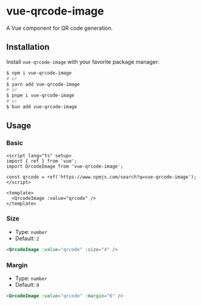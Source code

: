 # vue-qrcode-image

A Vue component for QR code generation.

## Installation

Install `vue-qrcode-image` with your favorite package manager:

```sh
$ npm i vue-qrcode-image
# or
$ yarn add vue-qrcode-image
# or
$ pnpm i vue-qrcode-image
# or
$ bun add vue-qrcode-image
```

## Usage

### Basic

```vue
<script lang="ts" setup>
import { ref } from 'vue';
import QrcodeImage from 'vue-qrcode-image';

const qrcode = ref('https://www.npmjs.com/search?q=vue-qrcode-image');
</script>

<template>
  <QrcodeImage :value="qrcode" />
</template>
```

### Size

- Type: `number`
- Default: `2`

```html
<QrcodeImage :value="qrcode" :size="4" />
```

### Margin

- Type: `number`
- Default: `8`

```html
<QrcodeImage :value="qrcode" :margin="6" />
```
